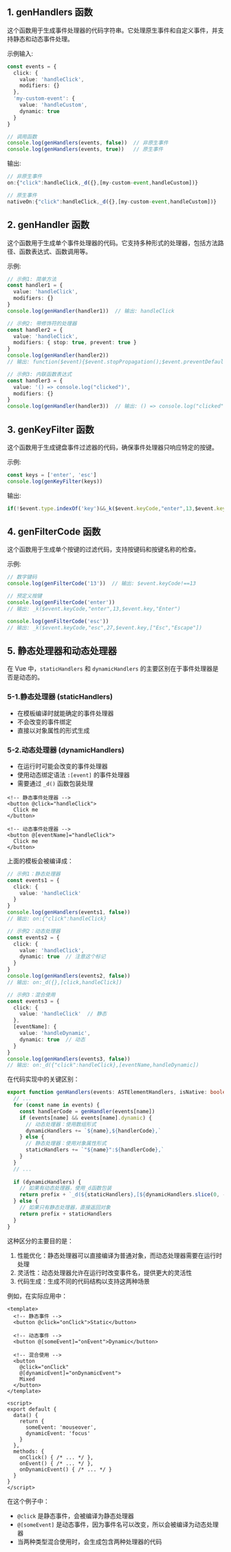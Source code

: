 ## 1. genHandlers 函数
这个函数用于生成事件处理器的代码字符串。它处理原生事件和自定义事件，并支持静态和动态事件处理。

示例输入:
```typescript
const events = {
  click: {
    value: 'handleClick',
    modifiers: {}
  },
  'my-custom-event': {
    value: 'handleCustom',
    dynamic: true
  }
}

// 调用函数
console.log(genHandlers(events, false))  // 非原生事件
console.log(genHandlers(events, true))   // 原生事件
```

输出:
```javascript
// 非原生事件
on:{"click":handleClick,_d({},[my-custom-event,handleCustom])}

// 原生事件
nativeOn:{"click":handleClick,_d({},[my-custom-event,handleCustom])}
```

## 2. genHandler 函数
这个函数用于生成单个事件处理器的代码。它支持多种形式的处理器，包括方法路径、函数表达式、函数调用等。

示例:
```typescript
// 示例1: 简单方法
const handler1 = {
  value: 'handleClick',
  modifiers: {}
}
console.log(genHandler(handler1))  // 输出: handleClick

// 示例2: 带修饰符的处理器
const handler2 = {
  value: 'handleClick',
  modifiers: { stop: true, prevent: true }
}
console.log(genHandler(handler2))  
// 输出: function($event){$event.stopPropagation();$event.preventDefault();return handleClick.apply(null, arguments)}

// 示例3: 内联函数表达式
const handler3 = {
  value: '() => console.log("clicked")',
  modifiers: {}
}
console.log(genHandler(handler3))  // 输出: () => console.log("clicked")
```

## 3. genKeyFilter 函数
这个函数用于生成键盘事件过滤器的代码，确保事件处理器只响应特定的按键。

示例:
```typescript
const keys = ['enter', 'esc']
console.log(genKeyFilter(keys))
```

输出:
```javascript
if(!$event.type.indexOf('key')&&_k($event.keyCode,"enter",13,$event.key,"Enter")&&_k($event.keyCode,"esc",27,$event.key,["Esc","Escape"]))return null;
```

## 4. genFilterCode 函数
这个函数用于生成单个按键的过滤代码，支持按键码和按键名称的检查。

示例:
```typescript
// 数字键码
console.log(genFilterCode('13'))  // 输出: $event.keyCode!==13

// 预定义按键
console.log(genFilterCode('enter'))  
// 输出: _k($event.keyCode,"enter",13,$event.key,"Enter")

console.log(genFilterCode('esc'))
// 输出: _k($event.keyCode,"esc",27,$event.key,["Esc","Escape"])
```

## 5. 静态处理器和动态处理器

在 Vue 中，`staticHandlers` 和 `dynamicHandlers` 的主要区别在于事件处理器是否是动态的。

### 5-1.静态处理器 (staticHandlers)
- 在模板编译时就能确定的事件处理器
- 不会改变的事件绑定
- 直接以对象属性的形式生成

### 5-2.动态处理器 (dynamicHandlers)
- 在运行时可能会改变的事件处理器
- 使用动态绑定语法 `:[event]` 的事件处理器
- 需要通过 `_d()` 函数包装处理

```vue
<!-- 静态事件处理器 -->
<button @click="handleClick">
  Click me
</button>

<!-- 动态事件处理器 -->
<button @[eventName]="handleClick">
  Click me
</button>
```

上面的模板会被编译成：

```typescript
// 示例1：静态处理器
const events1 = {
  click: {
    value: 'handleClick'
  }
}
console.log(genHandlers(events1, false))
// 输出: on:{"click":handleClick}

// 示例2：动态处理器
const events2 = {
  click: {
    value: 'handleClick',
    dynamic: true  // 注意这个标记
  }
}
console.log(genHandlers(events2, false))
// 输出: on:_d({},[click,handleClick])

// 示例3：混合使用
const events3 = {
  click: {
    value: 'handleClick'  // 静态
  },
  [eventName]: {
    value: 'handleDynamic',
    dynamic: true  // 动态
  }
}
console.log(genHandlers(events3, false))
// 输出: on:_d({"click":handleClick},[eventName,handleDynamic])
```

在代码实现中的关键区别：
```typescript:src/compiler/codegen/events.ts
export function genHandlers(events: ASTElementHandlers, isNative: boolean): string {
  // ...
  for (const name in events) {
    const handlerCode = genHandler(events[name])
    if (events[name] && events[name].dynamic) {
      // 动态处理器：使用数组形式
      dynamicHandlers += `${name},${handlerCode},`
    } else {
      // 静态处理器：使用对象属性形式
      staticHandlers += `"${name}":${handlerCode},`
    }
  }
  // ...
  
  if (dynamicHandlers) {
    // 如果有动态处理器，使用_d函数包装
    return prefix + `_d(${staticHandlers},[${dynamicHandlers.slice(0, -1)}])`
  } else {
    // 如果只有静态处理器，直接返回对象
    return prefix + staticHandlers
  }
}
```

这种区分的主要目的是：
1. 性能优化：静态处理器可以直接编译为普通对象，而动态处理器需要在运行时处理
2. 灵活性：动态处理器允许在运行时改变事件名，提供更大的灵活性
3. 代码生成：生成不同的代码结构以支持这两种场景

例如，在实际应用中：
```vue
<template>
  <!-- 静态事件 -->
  <button @click="onClick">Static</button>
  
  <!-- 动态事件 -->
  <button @[someEvent]="onEvent">Dynamic</button>
  
  <!-- 混合使用 -->
  <button 
    @click="onClick"
    @[dynamicEvent]="onDynamicEvent">
    Mixed
  </button>
</template>

<script>
export default {
  data() {
    return {
      someEvent: 'mouseover',
      dynamicEvent: 'focus'
    }
  },
  methods: {
    onClick() { /* ... */ },
    onEvent() { /* ... */ },
    onDynamicEvent() { /* ... */ }
  }
}
</script>
```

在这个例子中：
- `@click` 是静态事件，会被编译为静态处理器
- `@[someEvent]` 是动态事件，因为事件名可以改变，所以会被编译为动态处理器
- 当两种类型混合使用时，会生成包含两种处理器的代码
